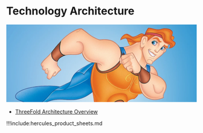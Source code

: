 # Technology Architecture

![](img/hercules.png)

- <a href="ThreeFold Architecture Overview.pdf">ThreeFold Architecture Overview</a>

!!!include:hercules_product_sheets.md

